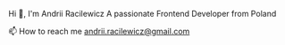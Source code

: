 Hi 👋, I'm Andrii Racilewicz
A passionate Frontend Developer from Poland


📫 How to reach me andrii.racilewicz@gmail.com

